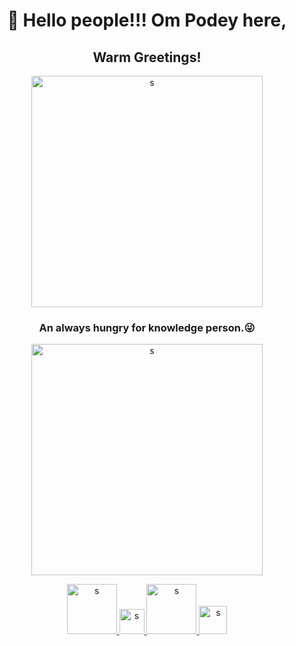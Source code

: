 <h1 align="center">👋 Hello people!!! Om Podey here,</h1>
<h2 align="center"> Warm Greetings!</h2>
<p align="center">
        <a href="https://www.google.com" target="_blank">
     <img  src="https://user-images.githubusercontent.com/84179156/133618156-57909dbc-e9cb-4aee-8ab7-9035bac5b712.jpg" width=370  alt="s">
    </a>
    </p>
<h3 align="center"> An always hungry for knowledge person.😜</h3>
<p align="center">
        <img  src="https://user-images.githubusercontent.com/84179156/133628924-95e99df0-f008-4d0d-bca2-07cec8d2a631.png" width=370  alt="s">
</p>
<p align="center">
 <a href="https://www.google.com" target="_blank">
     <img  src="https://1000logos.net/wp-content/uploads/2021/05/GitHub-logo.png" width=80  alt="s">
    </a>
        <a href="https://www.google.com" target="_blank">
                <img  src="https://cdn-icons-png.flaticon.com/512/174/174857.png" width=40  alt="s">
        </a>
        <a href="mailto:ompodey@gmail.com" target="_blank">
                <img src="https://logos-world.net/wp-content/uploads/2020/11/Gmail-Logo.png" width=80  alt="s">
                <a/>
            <a href="mailto:ompodey@gmail.com" target="_blank">
                <img src="https://upload.wikimedia.org/wikipedia/commons/thumb/a/a5/Instagram_icon.png/600px-Instagram_icon.png" width=45  alt="s">
                <a/>
                
        
